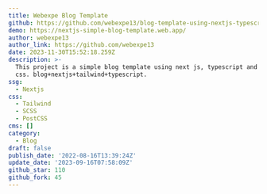 ```yaml
---
title: Webexpe Blog Template
github: https://github.com/webexpe13/blog-template-using-nextjs-typescript-tailwindcss
demo: https://nextjs-simple-blog-template.web.app/
author: webexpe13
author_link: https://github.com/webexpe13
date: 2023-11-30T15:52:18.259Z
description: >-
  This project is a simple blog template using next js, typescript and tailwind
  css. blog+nextjs+tailwind+typescript.
ssg:
  - Nextjs
css:
  - Tailwind
  - SCSS
  - PostCSS
cms: []
category:
  - Blog
draft: false
publish_date: '2022-08-16T13:39:24Z'
update_date: '2023-09-16T07:58:09Z'
github_star: 110
github_fork: 45
---
```

